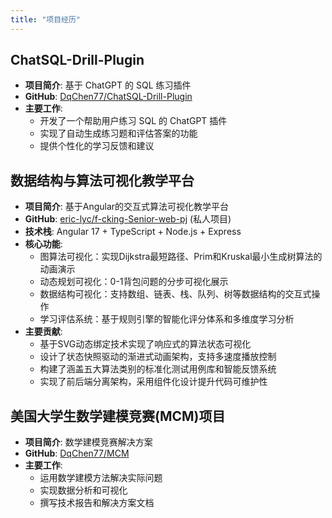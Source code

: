 ```yaml
---
title: "项目经历"
---
```


## ChatSQL-Drill-Plugin
- **项目简介**: 基于 ChatGPT 的 SQL 练习插件
- **GitHub**: [DqChen77/ChatSQL-Drill-Plugin](https://github.com/DqChen77/ChatSQL-Drill-Plugin)
- **主要工作**:
  - 开发了一个帮助用户练习 SQL 的 ChatGPT 插件
  - 实现了自动生成练习题和评估答案的功能
  - 提供个性化的学习反馈和建议

## 数据结构与算法可视化教学平台
- **项目简介**: 基于Angular的交互式算法可视化教学平台
- **GitHub**: [eric-lyc/f-cking-Senior-web-pj](https://github.com/eric-lyc/f-cking-Senior-web-pj) (私人项目)
- **技术栈**: Angular 17 + TypeScript + Node.js + Express
- **核心功能**:
  - 图算法可视化：实现Dijkstra最短路径、Prim和Kruskal最小生成树算法的动画演示
  - 动态规划可视化：0-1背包问题的分步可视化展示
  - 数据结构可视化：支持数组、链表、栈、队列、树等数据结构的交互式操作
  - 学习评估系统：基于规则引擎的智能化评分体系和多维度学习分析
- **主要贡献**:
  - 基于SVG动态绑定技术实现了响应式的算法状态可视化
  - 设计了状态快照驱动的渐进式动画架构，支持多速度播放控制
  - 构建了涵盖五大算法类别的标准化测试用例库和智能反馈系统
  - 实现了前后端分离架构，采用组件化设计提升代码可维护性

## 美国大学生数学建模竞赛(MCM)项目
- **项目简介**: 数学建模竞赛解决方案
- **GitHub**: [DqChen77/MCM](https://github.com/DqChen77/MCM)
- **主要工作**:
  - 运用数学建模方法解决实际问题
  - 实现数据分析和可视化
  - 撰写技术报告和解决方案文档